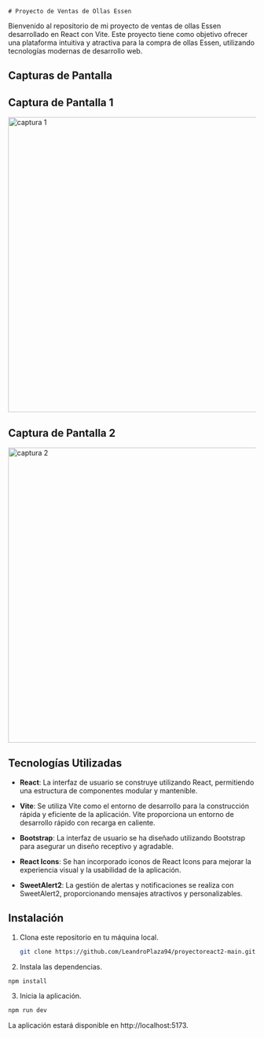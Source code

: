     # Proyecto de Ventas de Ollas Essen

Bienvenido al repositorio de mi proyecto de ventas de ollas Essen desarrollado en React con Vite. Este proyecto tiene como objetivo ofrecer una plataforma intuitiva y atractiva para la compra de ollas Essen, utilizando tecnologías modernas de desarrollo web.

## Capturas de Pantalla

## Captura de Pantalla 1

<img src="[https://i.ibb.co/XSLjQyF/img1.png](https://i.ibb.co/XSLjQyF/img1.png)" alt="captura 1" style= "width:600px">

## Captura de Pantalla 2

<img src="https://i.ibb.co/6DnDfGR/img2.png" alt="captura 2" style= "width:600px">

## Tecnologías Utilizadas 

- **React**: La interfaz de usuario se construye utilizando React, permitiendo una estructura de componentes modular y mantenible.

- **Vite**: Se utiliza Vite como el entorno de desarrollo para la construcción rápida y eficiente de la aplicación. Vite proporciona un entorno de desarrollo rápido con recarga en caliente.

- **Bootstrap**: La interfaz de usuario se ha diseñado utilizando Bootstrap para asegurar un diseño receptivo y agradable.

- **React Icons**: Se han incorporado iconos de React Icons para mejorar la experiencia visual y la usabilidad de la aplicación.

- **SweetAlert2**: La gestión de alertas y notificaciones se realiza con SweetAlert2, proporcionando mensajes atractivos y personalizables.

## Instalación

1. Clona este repositorio en tu máquina local.

   ```bash
   git clone https://github.com/LeandroPlaza94/proyectoreact2-main.git

2. Instala las dependencias.

```bash
npm install
```
3. Inicia la aplicación.

```bash
npm run dev
```
La aplicación estará disponible en http://localhost:5173.

